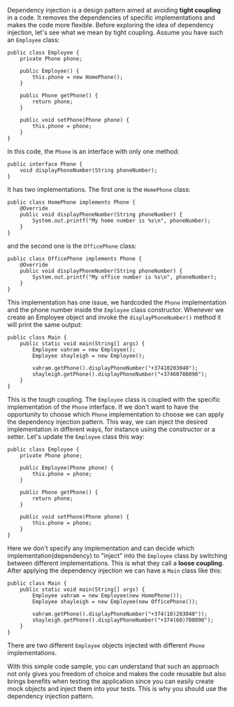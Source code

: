 Dependency injection is a design pattern aimed at avoiding __tight coupling__ in a code. 
It removes the dependencies of specific implementations and makes the code more flexible. 
Before exploring the idea of dependency injection, let's see what we mean by tight coupling. 
Assume you have such an ```Employee``` class:

```
public class Employee {
    private Phone phone;

    public Employee() {
        this.phone = new HomePhone();
    }
    
    public Phone getPhone() {
        return phone;
    }

    public void setPhone(Phone phone) {
        this.phone = phone;
    }
}
```

In this code, the ```Phone``` is an interface with only one method:

```
public interface Phone {
    void displayPhoneNumber(String phoneNumber);
}
```

It has two implementations. The first one is the ```HomePhone``` class:

```
public class HomePhone implements Phone {
    @Override
    public void displayPhoneNumber(String phoneNumber) {
        System.out.printf("My home number is %s\n", phoneNumber);
    }
}
```

and the second one is the ```OfficePhone``` class:

```
public class OfficePhone implements Phone {
    @Override
    public void displayPhoneNumber(String phoneNumber) {
        System.out.printf("My office number is %s\n", phoneNumber);
    }
}
```

This implementation has one issue, we hardcoded the ```Phone``` implementation and the phone number inside the ```Employee```
class constructor. Whenever we create an Employee object and invoke the ```displayPhoneNumber()``` method it will print the same output:

```
public class Main {
    public static void main(String[] args) {
        Employee vahram = new Employee();
        Employee shayleigh = new Employee();

        vahram.getPhone().displayPhoneNumber("+37410203040");
        shayleigh.getPhone().displayPhoneNumber("+37460708090");
    }
}
```

This is the tough coupling. The ```Employee``` class is coupled with the specific implementation of the ```Phone``` interface.
If we don't want to have the opportunity to choose which ```Phone``` implementation to choose we can apply the dependency 
injection pattern. This way, we can inject the desired implementation in different ways, for instance 
using the constructor or a setter. Let's update the ```Employee``` class this way:

```
public class Employee {
    private Phone phone;

    public Employee(Phone phone) {
        this.phone = phone;
    }

    public Phone getPhone() {
        return phone;
    }

    public void setPhone(Phone phone) {
        this.phone = phone;
    }
}
```

Here we don't specify any implementation and can decide which implementation(dependency) to "inject" into the ```Employee``` class
by switching between different implementations. This is what they call a __loose coupling__. 
After applying the dependency injection we can have a ```Main``` class like this:

```
public class Main {
    public static void main(String[] args) {
        Employee vahram = new Employee(new HomePhone());
        Employee shayleigh = new Employee(new OfficePhone());

        vahram.getPhone().displayPhoneNumber("+374(10)203040"));
        shayleigh.getPhone().displayPhoneNumber("+374(60)708090");
    }
}
```

There are two different ```Employee``` objects injected with different ```Phone``` implementations. 

With this simple code sample, you can understand that such an approach not only gives you freedom of choice and 
makes the code reusable but also brings benefits when testing the application since you can easily create mock 
objects and inject them into your tests. This is why you should use the dependency injection pattern.
